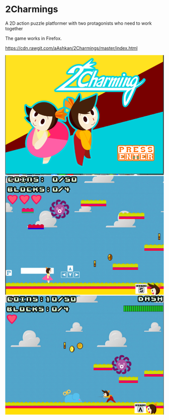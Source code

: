 # 2Charmings
A 2D action puzzle platformer with two protagonists who need to work together

The game works in Firefox.

https://cdn.rawgit.com/aAshkan/2Charmings/master/index.html

![img1](/Screenshot/1.png?raw=true "Title Menu")
![img2](/Screenshot/2.png?raw=true "Girl")
![img3](/Screenshot/3.png?raw=true "Boy")
